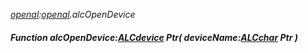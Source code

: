 _[openal](../../modules/openal/openal-module.md):[openal](../../modules/openal/openal-module.md).alcOpenDevice_
##### Function alcOpenDevice:[ALCdevice](../../modules/openal/openal-alcdevice.md) Ptr( deviceName:[ALCchar](../../modules/openal/openal-alcchar.md) Ptr )
